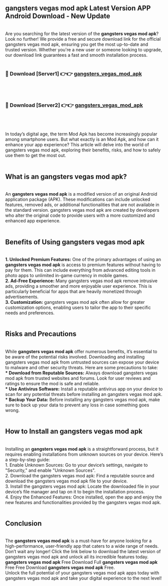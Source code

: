## gangsters vegas mod apk Latest Version APP Android Download - New Update
<br>
Are you searching for the latest version of the <strong>gangsters vegas mod apk</strong>? Look no further! We provide a free and secure download link for the official gangsters vegas mod apk, ensuring you get the most up-to-date and trusted version. Whether you're a new user or someone looking to upgrade, our download link guarantees a fast and smooth installation process.
<br>
<br>
<h3>🔴 Download [Server1] 👉👉 <a href="https://modyolo.store/gangsters+vegas+mod+apk">gangsters_vegas_mod_apk</a></h3><br>
<br>
<h3>🔴 Download [Server2] 👉👉 <a href="https://modyolo.store/gangsters+vegas+mod+apk">gangsters_vegas_mod_apk</a></h3><br>
<br>
<br>
In today’s digital age, the term Mod Apk has become increasingly popular among smartphone users. But what exactly is an Mod Apk, and how can it enhance your app experience? This article will delve into the world of gangsters vegas mod apk, exploring their benefits, risks, and how to safely use them to get the most out.
<br>
<br>
<h2>What is an gangsters vegas mod apk?</h2>
<br>
An <strong>gangsters vegas mod apk</strong> is a modified version of an original Android application package (APK). These modifications can include unlocked features, removed ads, or additional functionalities that are not available in the standard version. gangsters vegas mod apk are created by developers who alter the original code to provide users with a more customized and enhanced app experience.
<br>
<br>
<h2>Benefits of Using gangsters vegas mod apk</h2>
<br>
<strong> 1. Unlocked Premium Features:</strong> One of the primary advantages of using an <strong>gangsters vegas mod apk</strong> is access to premium features without having to pay for them. This can include everything from advanced editing tools in photo apps to unlimited in-game currency in mobile games.
<br>
<strong> 2. Ad-Free Experience:</strong> Many gangsters vegas mod apk remove intrusive ads, providing a smoother and more enjoyable user experience. This is particularly beneficial for apps that are heavily monetized through advertisements.
<br>
<strong> 3. Customization:</strong> gangsters vegas mod apk often allow for greater customization options, enabling users to tailor the app to their specific needs and preferences.
<br>
<br>
<h2>Risks and Precautions</h2>
<br>
While <strong>gangsters vegas mod apk</strong> offer numerous benefits, it’s essential to be aware of the potential risks involved. Downloading and installing gangsters vegas mod apk from untrusted sources can expose your device to malware and other security threats. Here are some precautions to take:
<br>
<strong> * Download from Reputable Sources:</strong> Always download gangsters vegas mod apk from trusted websites and forums. Look for user reviews and ratings to ensure the mod is safe and reliable.
<br>
<strong> * Use Antivirus Software:</strong> Install a reputable antivirus app on your device to scan for any potential threats before installing an gangsters vegas mod apk.
<br>
<strong> * Backup Your Data:</strong> Before installing any gangsters vegas mod apk, make sure to back up your data to prevent any loss in case something goes wrong.
<br>
<br>
<h2>How to Install an gangsters vegas mod apk</h2>
<br>
Installing an <strong>gangsters vegas mod apk</strong> is a straightforward process, but it requires enabling installations from unknown sources on your device. Here’s a step-by-step guide:
<br>
 1. Enable Unknown Sources: Go to your device’s settings, navigate to "Security," and enable "Unknown Sources".
<br>
 2. Download the gangsters vegas mod apk: Find a reputable source and download the gangsters vegas mod apk file to your device.
<br>
 3. Install the gangsters vegas mod apk: Locate the downloaded file in your device’s file manager and tap on it to begin the installation process.
<br>
 4. Enjoy the Enhanced Features: Once installed, open the app and enjoy the new features and functionalities provided by the gangsters vegas mod apk.
<br>
<br>
<h2><strong>Conclusion</strong></h2>
<br>
The <strong>gangsters vegas mod apk</strong> is a must-have for anyone looking for a high-performance, user-friendly app that caters to a wide range of needs. Don’t wait any longer! Click the link below to download the latest version of gangsters vegas mod apk and unlock all its incredible features today.
<br>
<strong>gangsters vegas mod apk</strong> Free Download Full <strong>gangsters vegas mod apk</strong> Free Free Download <strong>gangsters vegas mod apk</strong> Free.
<br>
Unlock the full potential of your gangsters vegas mod apk apps today with gangsters vegas mod apk and take your digital experience to the next level!